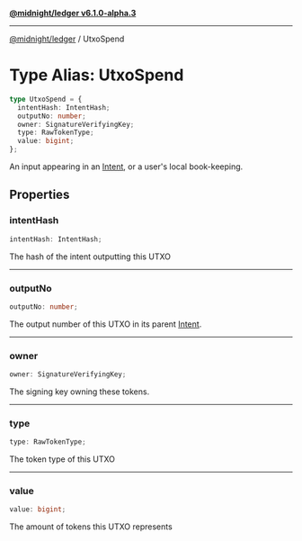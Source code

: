 [**@midnight/ledger v6.1.0-alpha.3**](../README.md)

***

[@midnight/ledger](../globals.md) / UtxoSpend

# Type Alias: UtxoSpend

```ts
type UtxoSpend = {
  intentHash: IntentHash;
  outputNo: number;
  owner: SignatureVerifyingKey;
  type: RawTokenType;
  value: bigint;
};
```

An input appearing in an [Intent](../classes/Intent.md), or a user's local book-keeping.

## Properties

### intentHash

```ts
intentHash: IntentHash;
```

The hash of the intent outputting this UTXO

***

### outputNo

```ts
outputNo: number;
```

The output number of this UTXO in its parent [Intent](../classes/Intent.md).

***

### owner

```ts
owner: SignatureVerifyingKey;
```

The signing key owning these tokens.

***

### type

```ts
type: RawTokenType;
```

The token type of this UTXO

***

### value

```ts
value: bigint;
```

The amount of tokens this UTXO represents
